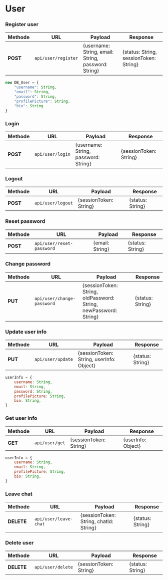 # User

### Register user

| Methode | URL | Payload | Response |
| --- | --- | --- | --- |
| **POST** | `api/user/register` | {username: String, email: String, password: String} | {status: String, sessionToken: String} |

```js
new DB_User = {
    "username": String,
    "email": String,
    "password": String,
    "profilePicture": String,
    "bio": String
}
```

### Login

| Methode | URL | Payload | Response |
| --- | --- | --- | --- |
| **POST** | `api/user/login` | {username: String, password: String} | {sessionToken: String} |

### Logout

| Methode | URL | Payload | Response |
| --- | --- | --- | --- |
| **POST** | `api/user/logout` | {sessionToken: String} | {status: String} |

### Reset password

| Methode | URL | Payload | Response |
| --- | --- | --- | --- |
| **POST** | `api/user/reset-password` | {email: String} | {status: String} |

### Change password

| Methode | URL | Payload | Response |
| --- | --- | --- | --- |
| **PUT** | `api/user/change-password` | {sessionToken: String, oldPassword: String, newPassword: String} | {status: String} |

### Update user info

| Methode | URL | Payload | Response |
| --- | --- | --- | --- |
| **PUT** | `api/user/update` | {sessionToken: String, userInfo: Object} | {status: String} |

```js
userInfo = {
    username: String,
    email: String,
    password: String,
    profilePicture: String,
    bio: String,
}
```
### Get user info

| Methode | URL | Payload | Response |
| --- | --- | --- | --- |
| **GET** | `api/user/get` | {sessionToken: String} | {userInfo: Object} |

```js
userInfo = {
    username: String,
    email: String,
    profilePicture: String,
    bio: String,
}
```

### Leave chat

| Methode | URL | Payload | Response |
| --- | --- | --- | --- |
| **DELETE** | `api/user/leave-chat` | {sessionToken: String, chatId: String} | {status: String} |

### Delete user

| Methode | URL | Payload | Response |
| --- | --- | --- | --- |
| **DELETE** | `api/user/delete` | {sessionToken: String} | {status: String} |